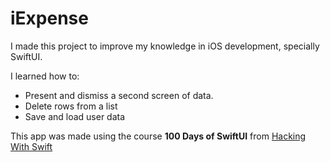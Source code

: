 #  iExpense

I made this project to improve my knowledge in iOS development, specially SwiftUI.

I learned how to:

- Present and dismiss a second screen of data.
- Delete rows from a list
- Save and load user data

This app was made using the course **100 Days of SwiftUI** from [Hacking With Swift](https://www.hackingwithswift.com/100/swiftui/)
